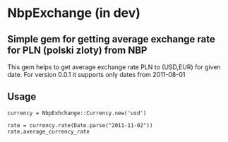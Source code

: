 NbpExchange (in dev)
====================

Simple gem for getting average exchange rate for PLN (polski zloty) from NBP
---------------------------------------------------------------------------

This gem helps to get average exchange rate PLN to (USD,EUR) for given date.
For version 0.0.1 it supports only dates from 2011-08-01

Usage
-----

```
currency = NbpExhchange::Currency.new('usd')

rate = currency.rate(Date.parse("2011-11-02"))
rate.average_currency_rate
```

